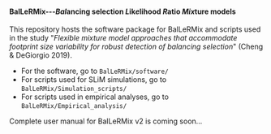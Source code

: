 ####  BalLeRMix---*Bal*ancing selection *L*ik*e*lihood *R*atio *Mix*ture models

This repository hosts the software package for BalLeRMix and scripts used in the study "*Flexible mixture model approaches that accommodate footprint size variability for robust detection of balancing selection*" (Cheng &amp; DeGiorgio 2019). 

- For the software, go to `BalLeRMix/software/`
- For scripts used for SLiM simulations, go to `BalLeRMix/Simulation_scripts/`
- For scripts used in empirical analyses,  go to `BalLeRMix/Empirical_analysis/`

Complete user manual for BalLeRMix v2 is coming soon...
